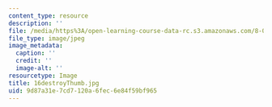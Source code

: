 ```yaml
---
content_type: resource
description: ''
file: /media/https%3A/open-learning-course-data-rc.s3.amazonaws.com/8-02t-electricity-and-magnetism-spring-2005/9d87a31e7cd7120a6fec6e84f59bf965_16destroyThumb.jpg
file_type: image/jpeg
image_metadata:
  caption: ''
  credit: ''
  image-alt: ''
resourcetype: Image
title: 16destroyThumb.jpg
uid: 9d87a31e-7cd7-120a-6fec-6e84f59bf965
---
```

